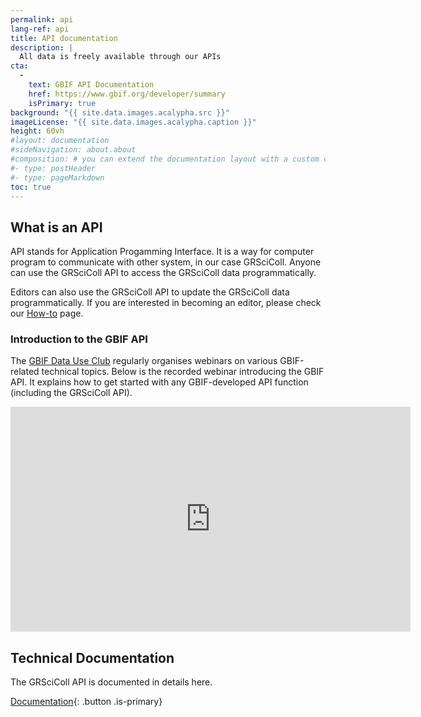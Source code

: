 ```yaml
---
permalink: api
lang-ref: api
title: API documentation
description: |
  All data is freely available through our APIs
cta:
  - 
    text: GBIF API Documentation
    href: https://www.gbif.org/developer/summary
    isPrimary: true
background: "{{ site.data.images.acalypha.src }}"
imageLicense: "{{ site.data.images.acalypha.caption }}"
height: 60vh
#layout: documentation
#sideNavigation: about.about
#composition: # you can extend the documentation layout with a custom composition
#- type: postHeader
#- type: pageMarkdown
toc: true
---
```


## What is an API

API stands for Application Progamming Interface. It is a way for computer program to communicate with other system, in our case GRSciColl. Anyone can use the GRSciColl API to access the GRSciColl data programmatically.

Editors can also use the GRSciColl API to update the GRSciColl data programmatically. If you are interested in becoming an editor, please check our [How-to](how-to#become-editor) page.

### Introduction to the GBIF API

The [GBIF Data Use Club](https://www.gbif.org/data-use-club) regularly organises webinars on various GBIF-related technical topics. Below is the recorded webinar introducing the GBIF API. It explains how to get started with any GBIF-developed API function (including the GRSciColl API).

<iframe title="vimeo-player" src="https://player.vimeo.com/video/797699677?h=e9fb58d307" width="640" height="360" frameborder="0" allowfullscreen></iframe>

## Technical Documentation

The GRSciColl API is documented in details here.

[Documentation](https://gbif.org/developer/registry#collections){: .button .is-primary}

